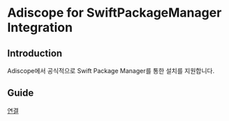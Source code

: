 # Adiscope for SwiftPackageManager Integration

## Introduction
Adiscope에서 공식적으로 Swift Package Manager를 통한 설치를 지원합니다.

## Guide
[연결](https://github.com/adiscope/Adiscope-iOS-Sample)
